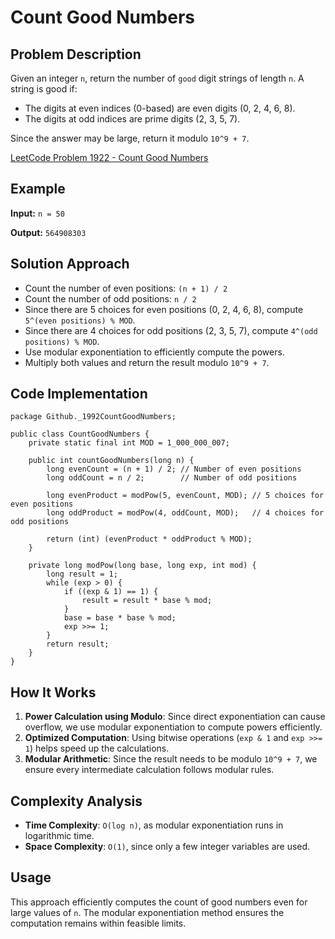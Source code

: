 # Count Good Numbers

## Problem Description
Given an integer `n`, return the number of `good` digit strings of length `n`. A string is good if:
- The digits at even indices (0-based) are even digits (0, 2, 4, 6, 8).
- The digits at odd indices are prime digits (2, 3, 5, 7).

Since the answer may be large, return it modulo `10^9 + 7`.

[LeetCode Problem 1922 - Count Good Numbers](https://leetcode.com/problems/count-good-numbers/description/)

## Example

**Input:** `n = 50`

**Output:** `564908303`

## Solution Approach
- Count the number of even positions: `(n + 1) / 2`
- Count the number of odd positions: `n / 2`
- Since there are 5 choices for even positions (0, 2, 4, 6, 8), compute `5^(even positions) % MOD`.
- Since there are 4 choices for odd positions (2, 3, 5, 7), compute `4^(odd positions) % MOD`.
- Use modular exponentiation to efficiently compute the powers.
- Multiply both values and return the result modulo `10^9 + 7`.

## Code Implementation
```java[]
package Github._1992CountGoodNumbers;

public class CountGoodNumbers {
    private static final int MOD = 1_000_000_007;

    public int countGoodNumbers(long n) {
        long evenCount = (n + 1) / 2; // Number of even positions
        long oddCount = n / 2;        // Number of odd positions

        long evenProduct = modPow(5, evenCount, MOD); // 5 choices for even positions
        long oddProduct = modPow(4, oddCount, MOD);   // 4 choices for odd positions

        return (int) (evenProduct * oddProduct % MOD);
    }

    private long modPow(long base, long exp, int mod) {
        long result = 1;
        while (exp > 0) {
            if ((exp & 1) == 1) {
                result = result * base % mod;
            }
            base = base * base % mod;
            exp >>= 1;
        }
        return result;
    }
}
```

## How It Works
1. **Power Calculation using Modulo**: Since direct exponentiation can cause overflow, we use modular exponentiation to compute powers efficiently.
2. **Optimized Computation**: Using bitwise operations (`exp & 1` and `exp >>= 1`) helps speed up the calculations.
3. **Modular Arithmetic**: Since the result needs to be modulo `10^9 + 7`, we ensure every intermediate calculation follows modular rules.

## Complexity Analysis
- **Time Complexity**: `O(log n)`, as modular exponentiation runs in logarithmic time.
- **Space Complexity**: `O(1)`, since only a few integer variables are used.

## Usage
This approach efficiently computes the count of good numbers even for large values of `n`. The modular exponentiation method ensures the computation remains within feasible limits.

